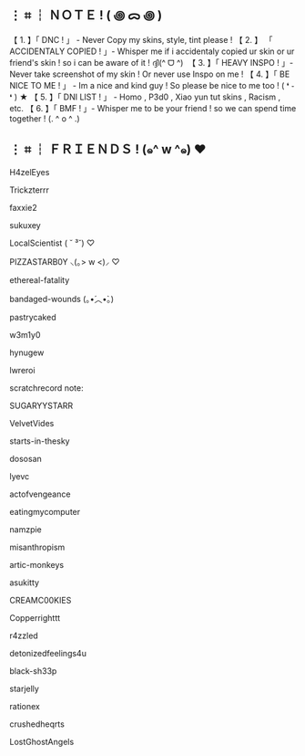 ## ⋮ ⌗ ┆ ＮＯＴＥ ! ( ꩜ ᯅ ꩜ )⁭ 

【 1. 】「 DNC ! 」 - Never Copy my skins, style, tint please !
【 2. 】 「 ACCIDENTALY COPIED ! 」- Whisper me if i accidentaly copied ur skin or ur friend's skin ! so i can be aware of it ! ദ്ദി(^ ᗜ ^) ⁭
【 3. 】「 HEAVY INSPO ! 」- Never take screenshot of my skin ! Or never use Inspo on me !
【 4. 】「 BE NICE TO ME ! 」 - Im a nice and kind guy ! So please be nice to me too ! ( ❛ ֊ ❛ ) ★
【 5. 】「 DNI LIST ! 」 - Homo , P3d0 , Xiao yun tut skins , Racism , etc.
【 6. 】「 BMF ! 」- Whisper me to be your friend ! so we can spend time together ! (. ^ o ^ .)

## ⋮ ⌗ ┆ ＦＲＩＥＮＤＳ ! (๑^ w ^๑) ♥︎

H4zelEyes

Trickzterrr

faxxie2

sukuxey

LocalScientist ( ˘ ³˘) ♡

PIZZASTARB0Y ⸜(｡> w <)⸝ ♡

ethereal-fatality

bandaged-wounds (｡•́︿•̀｡)

pastrycaked

w3m1y0

hynugew

lwreroi

scratchrecord note:

SUGARYYSTARR

VelvetVides

starts-in-thesky

dososan

lyevc

actofvengeance

eatingmycomputer

namzpie

misanthropism

artic-monkeys

asukitty

CREAMC00KIES

Copperrighttt

r4zzled

detonizedfeelings4u

black-sh33p

starjelly

rationex

crushedheqrts 

LostGhostAngels

